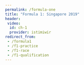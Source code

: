 ```yaml
---
permalink: /formula-one
title: "Formula 1: Singapore 2019"
header:
 video:
  id: ch-1
  provider: istimiwir
redirect_from:
 - /formula1
 - /f1-practice
 - /f1-race
 - /f1-qualification
---
```

